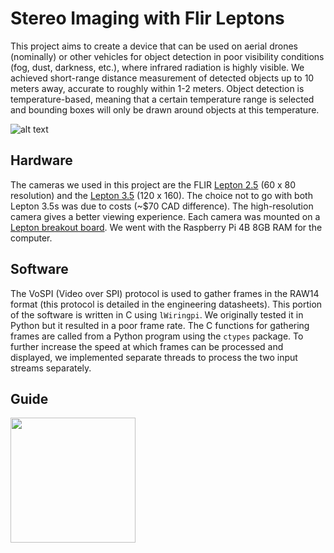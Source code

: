 # Stereo Imaging with Flir Leptons
This project aims to create a device that can be used on aerial drones (nominally) or other vehicles for object detection in poor visibility conditions (fog, dust, darkness, etc.), where infrared radiation is highly visible. We achieved short-range distance measurement of detected objects up to 10 meters away, accurate to roughly within 1-2 meters. Object detection is temperature-based, meaning that a certain temperature range is selected and bounding boxes will only be drawn around objects at this temperature. 


![alt text](https://github.com/dominikc21/stereo-thermal/images/stereo-thermal_device.heic?raw=true)


## Hardware
The cameras we used in this project are the FLIR [Lepton 2.5](https://www.digikey.ca/en/products/detail/flir-lepton/500-0763-01/6250105) (60 x 80 resolution) and the [Lepton 3.5](https://www.digikey.ca/en/products/detail/flir-lepton/500-0771-01/7606616) (120 x 160). The choice not to go with both Lepton 3.5s was due to costs (~$70 CAD difference). The high-resolution camera gives a better viewing experience. Each camera was mounted on a [Lepton breakout board](https://www.digikey.ca/en/products/detail/flir-lepton/250-0577-00/10385179). We went with the Raspberry Pi 4B 8GB RAM for the computer.

## Software
The VoSPI (Video over SPI) protocol is used to gather frames in the RAW14 format (this protocol is detailed in the engineering datasheets). This portion of the software is written in C using `lWiringpi`. We originally tested it in Python but it resulted in a poor frame rate. The C functions for gathering frames are called from a Python program using the `ctypes` package. To further increase the speed at which frames can be processed and displayed, we implemented separate threads to process the two input streams separately. 

## Guide


<img src="./images/detailes_wiring_diagram.png" width="200">

